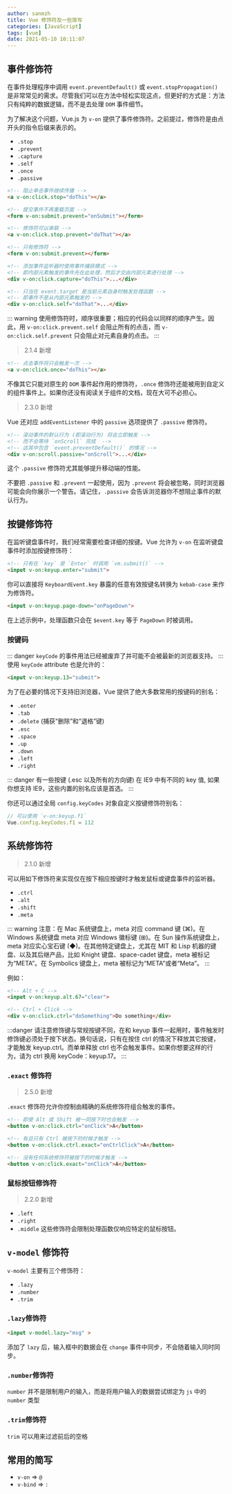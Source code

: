 ```yaml
---
author: sanmzh
title: Vue 修饰符及一些简写
categories: [JavaScript]
tags: [vue]
date: 2021-05-10 10:11:07
---
```


<Boxx changeTime="30000"/>

## 事件修饰符
在事件处理程序中调用 `event.preventDefault()` 或 `event.stopPropagation()` 是非常常见的需求。尽管我们可以在方法中轻松实现这点，但更好的方式是：方法只有纯粹的数据逻辑，而不是去处理 `DOM` 事件细节。

为了解决这个问题，Vue.js 为 `v-on` 提供了事件修饰符。之前提过，修饰符是由点开头的指令后缀来表示的。
- `.stop`
- `.prevent`
- `.capture`
- `.self`
- `.once`
- `.passive`

```html
<!-- 阻止单击事件继续传播 -->
<a v-on:click.stop="doThis"></a>

<!-- 提交事件不再重载页面 -->
<form v-on:submit.prevent="onSubmit"></form>

<!-- 修饰符可以串联 -->
<a v-on:click.stop.prevent="doThat"></a>

<!-- 只有修饰符 -->
<form v-on:submit.prevent></form>

<!-- 添加事件监听器时使用事件捕获模式 -->
<!-- 即内部元素触发的事件先在此处理，然后才交由内部元素进行处理 -->
<div v-on:click.capture="doThis">...</div>

<!-- 只当在 event.target 是当前元素自身时触发处理函数 -->
<!-- 即事件不是从内部元素触发的 -->
<div v-on:click.self="doThat">...</div>
```
::: warning
使用修饰符时，顺序很重要；相应的代码会以同样的顺序产生。因此，用 `v-on:click.prevent.self` 会阻止所有的点击，而 `v-on:click.self.prevent` 只会阻止对元素自身的点击。
:::

> 2.1.4 新增
```html
<!-- 点击事件将只会触发一次 -->
<a v-on:click.once="doThis"></a>
```
不像其它只能对原生的 `DOM` 事件起作用的修饰符，`.once` 修饰符还能被用到自定义的组件事件上。如果你还没有阅读关于组件的文档，现在大可不必担心。
> 2.3.0 新增

Vue 还对应 `addEventListener` 中的 `passive` 选项提供了 `.passive` 修饰符。
```html
<!-- 滚动事件的默认行为 (即滚动行为) 将会立即触发 -->
<!-- 而不会等待 `onScroll` 完成  -->
<!-- 这其中包含 `event.preventDefault()` 的情况 -->
<div v-on:scroll.passive="onScroll">...</div>
```
这个 `.passive` 修饰符尤其能够提升移动端的性能。

不要把 `.passive` 和 `.prevent` 一起使用，因为 `.prevent` 将会被忽略，同时浏览器可能会向你展示一个警告。请记住，`.passive` 会告诉浏览器你不想阻止事件的默认行为。

## 按键修饰符
在监听键盘事件时，我们经常需要检查详细的按键。Vue 允许为 `v-on` 在监听键盘事件时添加按键修饰符：
```html
<!-- 只有在 `key` 是 `Enter` 时调用 `vm.submit()` -->
<input v-on:keyup.enter="submit">
```
你可以直接将 `KeyboardEvent.key` 暴露的任意有效按键名转换为 `kebab-case` 来作为修饰符。
```html
<input v-on:keyup.page-down="onPageDown">
```
在上述示例中，处理函数只会在 `$event.key` 等于 `PageDown` 时被调用。
### 按键码
::: danger
`keyCode` 的事件用法已经被废弃了并可能不会被最新的浏览器支持。
:::
使用 `keyCode` attribute 也是允许的：
```html
<input v-on:keyup.13="submit">
```
为了在必要的情况下支持旧浏览器，Vue 提供了绝大多数常用的按键码的别名：

- `.enter`
- `.tab`
- `.delete` (捕获“删除”和“退格”键)
- `.esc`
- `.space`
- `.up`
- `.down`
- `.left`
- `.right`

::: danger
有一些按键 (.esc 以及所有的方向键) 在 IE9 中有不同的 key 值, 如果你想支持 IE9，这些内置的别名应该是首选。
:::

你还可以通过全局 `config.keyCodes` 对象自定义按键修饰符别名：
```js
// 可以使用 `v-on:keyup.f1`
Vue.config.keyCodes.f1 = 112
```
## 系统修饰符
> 2.1.0 新增

可以用如下修饰符来实现仅在按下相应按键时才触发鼠标或键盘事件的监听器。
- `.ctrl`
- `.alt`
- `.shift`
- `.meta`

::: warning
注意：在 Mac 系统键盘上，meta 对应 command 键 (⌘)。在 Windows 系统键盘 meta 对应 Windows 徽标键 (⊞)。在 Sun 操作系统键盘上，meta 对应实心宝石键 (◆)。在其他特定键盘上，尤其在 MIT 和 Lisp 机器的键盘、以及其后继产品，比如 Knight 键盘、space-cadet 键盘，meta 被标记为“META”。在 Symbolics 键盘上，meta 被标记为“META”或者“Meta”。
:::

例如：
```html
<!-- Alt + C -->
<input v-on:keyup.alt.67="clear">

<!-- Ctrl + Click -->
<div v-on:click.ctrl="doSomething">Do something</div>
```
:::danger
请注意修饰键与常规按键不同，在和 keyup 事件一起用时，事件触发时修饰键必须处于按下状态。换句话说，只有在按住 ctrl 的情况下释放其它按键，才能触发 keyup.ctrl。而单单释放 ctrl 也不会触发事件。如果你想要这样的行为，请为 ctrl 换用 keyCode：keyup.17。
:::

### `.exact` 修饰符
> 2.5.0 新增

`.exact` 修饰符允许你控制由精确的系统修饰符组合触发的事件。
```html
<!-- 即使 Alt 或 Shift 被一同按下时也会触发 -->
<button v-on:click.ctrl="onClick">A</button>

<!-- 有且只有 Ctrl 被按下的时候才触发 -->
<button v-on:click.ctrl.exact="onCtrlClick">A</button>

<!-- 没有任何系统修饰符被按下的时候才触发 -->
<button v-on:click.exact="onClick">A</button>
```
### 鼠标按钮修饰符
> 2.2.0 新增

- `.left`
- `.right`
- `.middle`
这些修饰符会限制处理函数仅响应特定的鼠标按钮。

## `v-model` 修饰符
`v-model` 主要有三个修饰符：
- `.lazy`
- `.number`
- `.trim`

### `.lazy`修饰符
```html
<input v-model.lazy="msg" >
```
添加了 `lazy` 后，输入框中的数据会在 `change` 事件中同步，不会随着输入同时同步。

### `.number`修饰符

`number` 并不是限制用户的输入，而是将用户输入的数据尝试绑定为 `js` 中的 `number` 类型


### `.trim`修饰符

`trim` 可以用来过滤前后的空格

## 常用的简写
- `v-on` => `@`
- `v-bind` => `:`